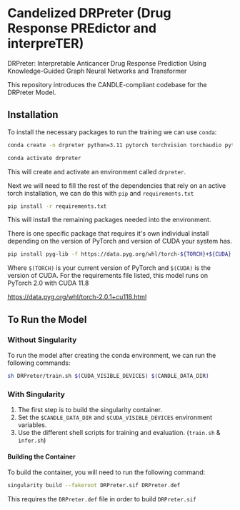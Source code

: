 # Candelized DRPreter (Drug Response PREdictor and interpreTER)
DRPreter: Interpretable Anticancer Drug Response Prediction Using Knowledge-Guided Graph Neural Networks and Transformer

This repository introduces the CANDLE-compliant codebase for the DRPreter Model.

## Installation

To install the necessary packages to run the training we can use `conda`:

```bash
conda create -n drpreter python=3.11 pytorch torchvision torchaudio pytorch-cuda=11.8 -c pytorch -c nvidia

conda activate drpreter
```

This will create and activate an environment called `drpreter`.

Next we will need to fill the rest of the dependencies that rely on an active torch installation, we can do this with `pip` and `requirements.txt`

```bash
pip install -r requirements.txt
```

This will install the remaining packages needed into the environment.

There is one specific package that requires it's own individual install depending on the version of PyTorch and version of CUDA your system has.

```bash
pip install pyg-lib -f https://data.pyg.org/whl/torch-${TORCH}+${CUDA}.html`
```

Where `$(TORCH)` is your current version of PyTorch and `$(CUDA)` is the version of CUDA. For the requirements file listed, this model runs on PyTorch 2.0 with CUDA 11.8

https://data.pyg.org/whl/torch-2.0.1+cu118.html


## To Run the Model

### Without Singularity

To run the model after creating the conda environment, we can run the following commands:

```bash
sh DRPreter/train.sh $(CUDA_VISIBLE_DEVICES) $(CANDLE_DATA_DIR)
```

### With Singularity

1. The first step is to build the singularity container. 
2. Set the `$CANDLE_DATA_DIR` and `$CUDA_VISIBLE_DEVICES` environment variables.
3. Use the different shell scripts for training and evaluation. (`train.sh` & `infer.sh`)

#### Building the Container

To build the container, you will need to run the following command:

```bash
singularity build --fakeroot DRPreter.sif DRPreter.def
```

This requires the `DRPreter.def` file in order to build `DRPreter.sif`

